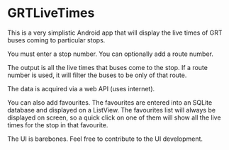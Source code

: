 # GRTLiveTimes

This is a very simplistic Android app that will display the live times of GRT buses coming to particular stops.

You must enter a stop number.
You can optionally add a route number.

The output is all the live times that buses come to the stop.
If a route number is used, it will filter the buses to be only of that route.

The data is acquired via a web API (uses internet).

You can also add favourites. The favourites are entered into an SQLite database and displayed on a ListView.
The favourites list will always be displayed on screen, so a quick click on one of them will show all the live times for the stop in that favourite.

The UI is barebones. Feel free to contribute to the UI development.
